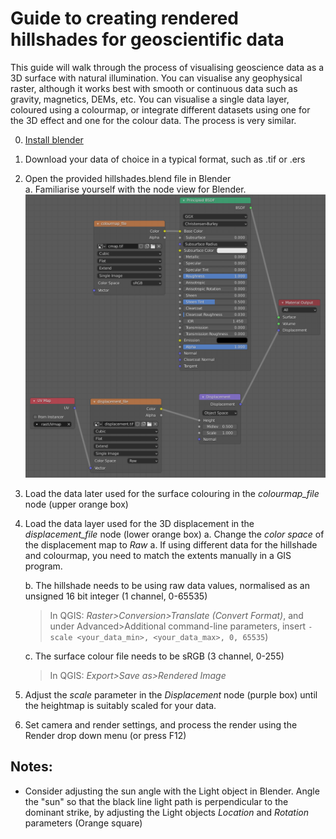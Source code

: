 # Guide to creating rendered hillshades for geoscientific data

This guide will walk through the process of visualising geoscience data as a 3D surface with natural illumination. You can visualise any geophysical raster, although it works best with smooth or continuous data such as gravity, magnetics, DEMs, etc. 
You can visualise a single data layer, coloured using a colourmap, or integrate different datasets using one for the 3D effect and one for the colour data. The process is very similar.


0. [Install blender](https://www.blender.org/download/)
1. Download your data of choice in a typical format, such as .tif or .ers
1. Open the provided hillshades.blend file in Blender  
    a. Familiarise yourself with the node view for Blender.  
    ![node layout of hillshades.blend](https://github.com/LSgeo/earth_blender/blob/hillshades/Data/Repo_Resources/hillshades_nodes.png)
3. Load the data later used for the surface colouring in the *colourmap_file* node (upper orange box)  
4. Load the data layer used for the 3D displacement in the *displacement_file* node (lower orange box)
     a. Change the *color space* of the displacement map to *Raw*
     a. If using different data for the hillshade and colourmap, you need to match the extents manually in a GIS program.  
     
     b. The hillshade needs to be using raw data values, normalised as an unsigned 16 bit integer (1 channel, 0-65535)  
     > In QGIS: *Raster>Conversion>Translate (Convert Format)*, and under Advanced>Additional command-line parameters, insert `-scale <your_data_min>, <your_data_max>, 0, 65535`)

     c. The surface colour file needs to be sRGB (3 channel, 0-255)
     > In QGIS: *Export>Save as>Rendered Image*

5. Adjust the *scale* parameter in the *Displacement* node (purple box) until the heightmap is suitably scaled for your data. 
6. Set camera and render settings, and process the render using the Render drop down menu (or press F12)


## Notes:
* Consider adjusting the sun angle with the Light object in Blender. Angle the "sun" so that the black line light path is perpendicular to the dominant strike, by adjusting the Light objects *Location* and *Rotation* parameters (Orange square)

